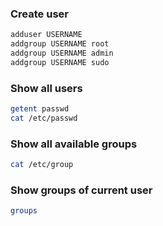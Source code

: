 ### Create user

```sh
adduser USERNAME
addgroup USERNAME root
addgroup USERNAME admin
addgroup USERNAME sudo
```

### Show all users

```sh
getent passwd
cat /etc/passwd
```

### Show all available groups
```sh
cat /etc/group
```

### Show groups of current user
```sh
groups
```